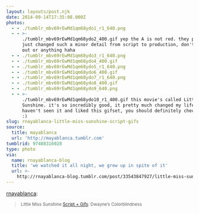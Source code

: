 ```yaml
---
layout: layouts/post.njk
date: 2014-09-14T17:35:08.000Z
photos:
  - - ./tumblr_mbv69rEwMd1qm68ydo1_r1_640.png
  - - >-
      ./tumblr_mbv69rEwMd1qm68ydo2_400.gif yep the A is not red. they probably
      just changed such a minor detail from script to production, don't freak
      out or anything haha
  - - ./tumblr_mbv69rEwMd1qm68ydo3_r1_640.png
  - - ./tumblr_mbv69rEwMd1qm68ydo4_400.gif
  - - ./tumblr_mbv69rEwMd1qm68ydo5_r1_640.png
  - - ./tumblr_mbv69rEwMd1qm68ydo6_400.gif
  - - ./tumblr_mbv69rEwMd1qm68ydo7_r1_640.png
  - - ./tumblr_mbv69rEwMd1qm68ydo8_400.gif
  - - ./tumblr_mbv69rEwMd1qm68ydo9_640.png
  - - >-
      ./tumblr_mbv69rEwMd1qm68ydo10_r1_400.gif this movie's called Little Miss
      Sunshine. it's so incredibly good, it pretty much changed my life. if you
      haven't seen it and liked this gifset, you should definitely check it out
      :)
slug: rnayablanca-little-miss-sunshine-script-gifs
source:
  title: mayablanca
  url: 'http://mayablanca.tumblr.com'
tumblrid: 97488316028
type: photo
via:
  name: rnayablanca-blog
  title: 'we watched it all night, we grew up in spite of it'
  url: >-
    http://rnayablanca-blog.tumblr.com/post/33543847927/little-miss-sunshine-script-gifs-dwaynes
---
```

<p><a href="http://rnayablanca.tumblr.com/post/33543847927/little-miss-sunshine-script-gifs-dwaynes" class="tumblr_blog">rnayablanca</a>:</p>

<blockquote><p><small>Little Miss Sunshine <a href="http://mayablanca.tumblr.com/tagged/scriptgifs">Script + Gifs</a>: Dwayne’s Colorblindness</small></p></blockquote>
